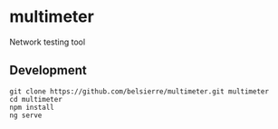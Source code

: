 # multimeter
Network testing tool

## Development
```
git clone https://github.com/belsierre/multimeter.git multimeter
cd multimeter
npm install
ng serve
```
